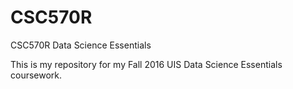 # CSC570R
CSC570R Data Science Essentials

This is my repository for my Fall 2016 UIS Data Science Essentials coursework.
